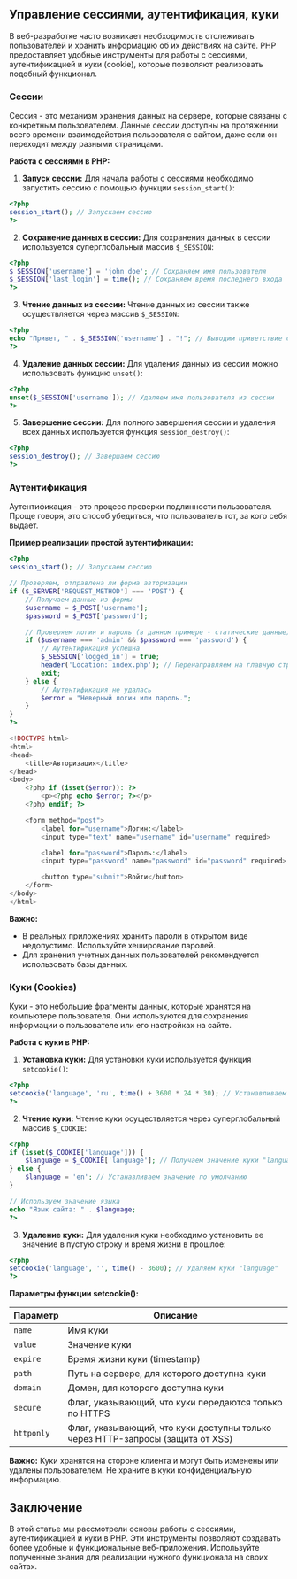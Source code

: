 ## Управление сессиями, аутентификация, куки

В веб-разработке часто возникает необходимость отслеживать пользователей и хранить информацию об их действиях на сайте. PHP предоставляет удобные инструменты для работы с сессиями, аутентификацией и куки (cookie), которые позволяют реализовать подобный функционал.

### Сессии

Сессия - это механизм хранения данных на сервере, которые связаны с конкретным пользователем. Данные сессии доступны на протяжении всего времени взаимодействия пользователя с сайтом, даже если он переходит между разными страницами. 

**Работа с сессиями в PHP:**

1. **Запуск сессии:** Для начала работы с сессиями необходимо запустить сессию с помощью функции `session_start()`:

```php
<?php
session_start(); // Запускаем сессию
?>
```

2. **Сохранение данных в сессии:** Для сохранения данных в сессии используется суперглобальный массив `$_SESSION`:

```php
<?php
$_SESSION['username'] = 'john_doe'; // Сохраняем имя пользователя
$_SESSION['last_login'] = time(); // Сохраняем время последнего входа
?>
```

3. **Чтение данных из сессии:** Чтение данных из сессии также осуществляется через массив `$_SESSION`:

```php
<?php
echo "Привет, " . $_SESSION['username'] . "!"; // Выводим приветствие с именем пользователя
?>
```

4. **Удаление данных сессии:** Для удаления данных из сессии можно использовать функцию `unset()`:

```php
<?php
unset($_SESSION['username']); // Удаляем имя пользователя из сессии
?>
```

5. **Завершение сессии:** Для полного завершения сессии и удаления всех данных используется функция `session_destroy()`:

```php
<?php
session_destroy(); // Завершаем сессию
?>
```

### Аутентификация

Аутентификация - это процесс проверки подлинности пользователя. Проще говоря, это способ убедиться, что пользователь тот, за кого себя выдает.

**Пример реализации простой аутентификации:**

```php
<?php
session_start(); // Запускаем сессию

// Проверяем, отправлена ли форма авторизации
if ($_SERVER['REQUEST_METHOD'] === 'POST') {
    // Получаем данные из формы
    $username = $_POST['username'];
    $password = $_POST['password'];

    // Проверяем логин и пароль (в данном примере - статические данные)
    if ($username === 'admin' && $password === 'password') {
        // Аутентификация успешна
        $_SESSION['logged_in'] = true;
        header('Location: index.php'); // Перенаправляем на главную страницу
        exit;
    } else {
        // Аутентификация не удалась
        $error = "Неверный логин или пароль.";
    }
}
?>

<!DOCTYPE html>
<html>
<head>
    <title>Авторизация</title>
</head>
<body>
    <?php if (isset($error)): ?>
        <p><?php echo $error; ?></p>
    <?php endif; ?>

    <form method="post">
        <label for="username">Логин:</label>
        <input type="text" name="username" id="username" required>

        <label for="password">Пароль:</label>
        <input type="password" name="password" id="password" required>

        <button type="submit">Войти</button>
    </form>
</body>
</html>
```

**Важно:** 

* В реальных приложениях хранить пароли в открытом виде недопустимо. Используйте хеширование паролей.
* Для хранения учетных данных пользователей рекомендуется использовать базы данных.

### Куки (Cookies)

Куки - это небольшие фрагменты данных, которые хранятся на компьютере пользователя. Они используются для сохранения информации о пользователе или его настройках на сайте.

**Работа с куки в PHP:**

1. **Установка куки:** Для установки куки используется функция `setcookie()`:

```php
<?php
setcookie('language', 'ru', time() + 3600 * 24 * 30); // Устанавливаем куки "language" со значением "ru" на 30 дней
?>
```

2. **Чтение куки:** Чтение куки осуществляется через суперглобальный массив `$_COOKIE`:

```php
<?php
if (isset($_COOKIE['language'])) {
    $language = $_COOKIE['language']; // Получаем значение куки "language"
} else {
    $language = 'en'; // Устанавливаем значение по умолчанию
}

// Используем значение языка
echo "Язык сайта: " . $language;
?>
```

3. **Удаление куки:** Для удаления куки необходимо установить ее значение в пустую строку и время жизни в прошлое:

```php
<?php
setcookie('language', '', time() - 3600); // Удаляем куки "language"
?>
```

**Параметры функции setcookie():**

| Параметр | Описание |
|---|---|
| `name` | Имя куки |
| `value` | Значение куки |
| `expire` | Время жизни куки (timestamp) |
| `path` | Путь на сервере, для которого доступна куки |
| `domain` | Домен, для которого доступна куки |
| `secure` | Флаг, указывающий, что куки передаются только по HTTPS |
| `httponly` | Флаг, указывающий, что куки доступны только через HTTP-запросы (защита от XSS) |

**Важно:** Куки хранятся на стороне клиента и могут быть изменены или удалены пользователем. Не храните в куки конфиденциальную информацию.

## Заключение

В этой статье мы рассмотрели основы работы с сессиями, аутентификацией и куки в PHP. Эти инструменты позволяют создавать более удобные и функциональные веб-приложения. Используйте полученные знания для реализации нужного функционала на своих сайтах. 
